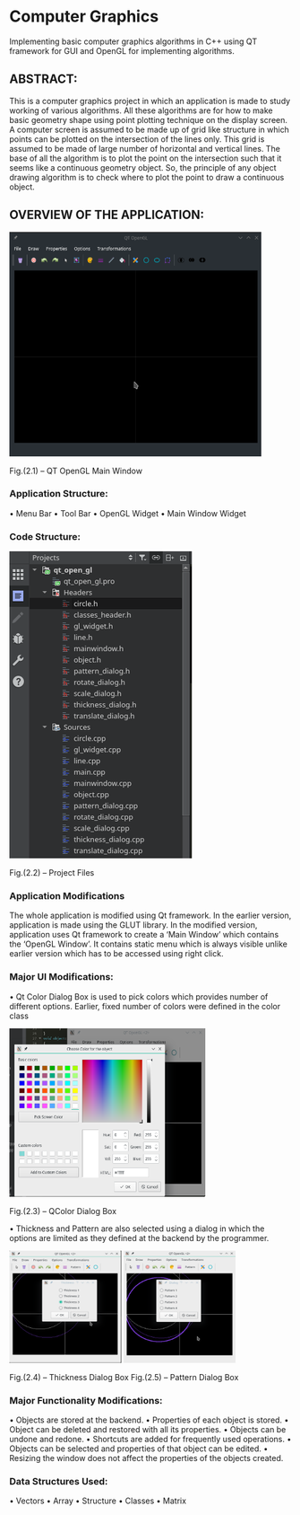 # Computer Graphics
Implementing basic computer graphics algorithms in C++ using QT framework for GUI and OpenGL for implementing algorithms.

## ABSTRACT:
This is a computer graphics project in which an application is made to study working of various algorithms. All these algorithms are for how to make basic geometry shape using point plotting technique on the display screen. A computer screen is assumed to be made up of grid like structure in which points can be plotted on the intersection of the lines only.  This grid is assumed to be made of large number of horizontal and vertical lines. The base of all the algorithm is to plot the point on the intersection such that it seems like a continuous geometry object. So, the principle of any object drawing algorithm is to check where to plot the point to draw a continuous object.

## OVERVIEW OF THE APPLICATION:

<img src="https://github.com/nadeshseen/qt_opengl/blob/master/Screenshot/Screenshot_20181031_173517.png" width="450" height="400" >

Fig.(2.1) – QT OpenGL Main Window

### Application Structure:
  •	Menu Bar
  •	Tool Bar
  •	OpenGL Widget
  •	Main Window Widget

### Code Structure:

![Project Files](https://github.com/nadeshseen/qt_opengl/blob/master/Screenshot/Screenshot_20180916_110205.png)

Fig.(2.2) – Project Files

### Application Modifications

The whole application is modified using Qt framework. In the earlier version, application is made using the GLUT library. In the modified version, application uses Qt framework to create a ‘Main Window’ which contains the ‘OpenGL Window’. It contains static menu which is always visible unlike earlier version which has to be accessed using right click.

### Major UI Modifications:
  •	Qt Color Dialog Box is used to pick colors which provides number of different options. Earlier, fixed number of colors were defined in the color class

<img src="https://github.com/nadeshseen/qt_opengl/blob/master/Screenshot/Screenshot_20180916_103146.png" width="350" height="300" >

Fig.(2.3) – QColor Dialog Box

  •	Thickness and Pattern are also selected using a dialog in which the options are limited as they defined at the backend by the programmer.

<img src="https://github.com/nadeshseen/qt_opengl/blob/master/Screenshot/Screenshot_20180916_103225.png" width="200" height="200" >  <img src="https://github.com/nadeshseen/qt_opengl/blob/master/Screenshot/Screenshot_20180916_103300.png" width="200" height="200" >

Fig.(2.4) – Thickness Dialog Box       Fig.(2.5) – Pattern Dialog Box    






<!-- (![Pattern Dialog Box](https://github.com/nadeshseen/qt_opengl/blob/master/Screenshot/Screenshot_20180916_103300.png)) -->


 
 
### Major Functionality Modifications:
•	Objects are stored at the backend. 
•	Properties of each object is stored. 
•	Object can be deleted and restored with all its properties. 
•	Objects can be undone and redone. 
•	Shortcuts are added for frequently used operations. 
•	Objects can be selected and properties of that object can be edited. 
•	Resizing the window does not affect the properties of the objects created. 

### Data Structures Used:
• Vectors
• Array
• Structure
• Classes
• Matrix
